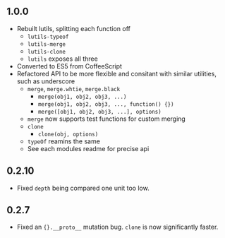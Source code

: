 ## 1.0.0
- Rebuilt lutils, splitting each function off
	- `lutils-typeof`
	- `lutils-merge`
	- `lutils-clone`
	- `lutils` exposes all three
- Converted to ES5 from CoffeeScript
- Refactored API to be more flexible and consitant with similar utilities, such as underscore
	- `merge`, `merge.whtie`, `merge.black`
		- `merge(obj1, obj2, obj3, ...)`
		- `merge(obj1, obj2, obj3, ..., function() {})`
		- `merge([obj1, obj2, obj3, ...], options)`
	- `merge` now supports test functions for custom merging
	- `clone`
		- `clone(obj, options)`
	- `typeOf` reamins the same
	- See each modules readme for precise api

## 0.2.10
- Fixed `depth` being compared one unit too low.

## 0.2.7
- Fixed an `{}.__proto__` mutation bug. `clone` is now significantly faster.
